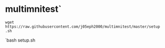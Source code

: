# multimnitest`
`wget https://raw.githubusercontent.com/j05eph2000/multimnitest/master/setup.sh`

`bash setup.sh
